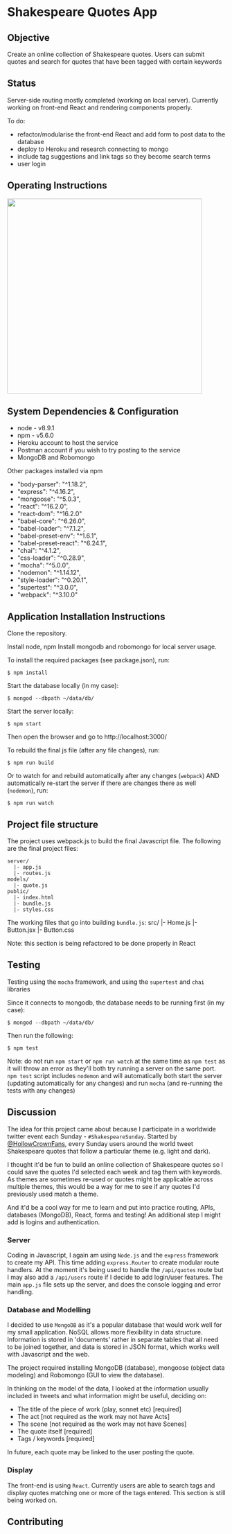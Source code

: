 # Shakespeare Quotes App

## Objective

Create an online collection of Shakespeare quotes. Users can submit quotes and search for quotes that have been tagged with certain keywords

## Status

Server-side routing mostly completed (working on local server). 
Currently working on front-end React and rendering components properly.

To do:

* refactor/modularise the front-end React and add form to post data to the database
* deploy to Heroku and research connecting to mongo 
* include tag suggestions and link tags so they become search terms
* user login

## Operating Instructions

<img src="" width="450" alt="">

## System Dependencies & Configuration

* node - v8.9.1
* npm - v5.6.0
* Heroku account to host the service
* Postman account if you wish to try posting to the service
* MongoDB and Robomongo

Other packages installed via npm
* "body-parser": "^1.18.2",
* "express": "^4.16.2",
* "mongoose": "^5.0.3",
* "react": "^16.2.0",
* "react-dom": "^16.2.0"
* "babel-core": "^6.26.0",
* "babel-loader": "^7.1.2",
* "babel-preset-env": "^1.6.1",
* "babel-preset-react": "^6.24.1",
* "chai": "^4.1.2",
* "css-loader": "^0.28.9",
* "mocha": "^5.0.0",
* "nodemon": "^1.14.12",
* "style-loader": "^0.20.1",
* "supertest": "^3.0.0",
* "webpack": "^3.10.0"

## Application Installation Instructions

Clone the repository.

Install node, npm
Install mongodb and robomongo for local server usage.


To install the required packages (see package.json), run:
```
$ npm install
```

Start the database locally (in my case):

```
$ mongod --dbpath ~/data/db/
```

Start the server locally:
```
$ npm start
```
Then open the browser and go to http://localhost:3000/

To rebuild the final js file (after any file changes), run:
```
$ npm run build
```

Or to watch for and rebuild automatically after any changes (`webpack`) AND automatically re-start the server if there are changes there as well (`nodemon`), run:
```
$ npm run watch
```

## Project file structure

The project uses webpack.js to build the final Javascript file. The following are the final project files:
```
server/
  |- app.js
  |- routes.js
models/
  |- quote.js
public/
  |- index.html
  |- bundle.js
  |- styles.css

```

The working files that go into building `bundle.js`:
src/
  |- Home.js
  |- Button.jsx
  |- Button.css

Note: this section is being refactored to be done properly in React

## Testing

Testing using the `mocha` framework, and using the `supertest` and `chai` libraries

Since it connects to mongodb, the database needs to be running first (in my case):

```
$ mongod --dbpath ~/data/db/
```
Then run the following:

```
$ npm test
```

Note: do not run `npm start` or `npm run watch` at the same time as `npm test` as it will throw an error as they'll both try running a server on the same port. `npm test` script includes `nodemon` and will automatically both start the server (updating automatically for any changes) and run `mocha` (and re-running the tests with any changes)

## Discussion

The idea for this project came about because I participate in  a worldwide twitter event each Sunday - `#ShakespeareSunday`. Started by [@HollowCrownFans](https://twitter.com/HollowCrownFans?lang=en), every Sunday users around the world tweet Shakespeare quotes that follow a particular theme (e.g. light and dark).

I thought it'd be fun to build an online collection of Shakespeare quotes so I could save the quotes I'd selected each week and tag them with keywords. As themes are sometimes re-used or quotes might be applicable across multiple themes, this would be a way for me to see if any quotes I'd previously used match a theme. 

And it'd be a cool way for me to learn and put into practice routing, APIs, databases (MongoDB), React, forms and testing! An additional step I might add is logins and authentication.

### Server

Coding in Javascript, I again am using `Node.js` and the `express` framework to create my API. This time adding  `express.Router` to create modular route handlers. At the moment it's being used to handle the `/api/quotes` route but I may also add a `/api/users` route if I decide to add login/user features. The main `app.js` file sets up the server, and does the console logging and error handling. 

### Database and Modelling

I decided to use `MongoDB` as it's a popular database that would work well for my small application. NoSQL allows more flexibility in data structure. Information is stored in 'documents' rather in separate tables that all need to be joined together, and data is stored in JSON format, which works well with Javascript and the web.

The project required installing MongoDB (database), mongoose (object data modeling) and Robomongo (GUI to view the database).

In thinking on the model of the data, I looked at the information usually included in tweets and what information might be useful, deciding on:

* The title of the piece of work (play, sonnet etc) [required]
* The act [not required as the work may not have Acts]
* The scene [not required as the work may not have Scenes]
* The quote itself [required]
* Tags / keywords [required]

In future, each quote may be linked to the user posting the quote. 

### Display

The front-end is using `React`. Currently users are able to search tags and display quotes matching one or more of the tags entered. This section is still being worked on.

## Contributing
